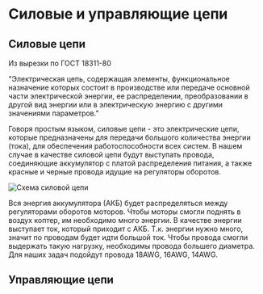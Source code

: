 Силовые и управляющие цепи
===============================

Силовые цепи
--------------------
Из вырезки по ГОСТ 18311-80

"Электрическая цепь, содержащая элементы, функциональное назначение которых состоит в производстве или передаче основной части электрической энергии,
ее распределении, преобразовании в другой вид энергии или в электрическую энергию с другими значениями параметров."

Говоря простым языком, силовые цепи - это электрические цепи, которые предназначены для передачи большого количества энергии (тока), для обеспечения работоспособности всех систем.
В нашем случае в качестве силовой цепи будут выступать провода, соединяющие аккумулятор с платой распределения питания, а также красные и черные провода идущие на регуляторы оборотов. 

![Схема силовой цепи](assets/powerConnect.jpg)

Вся энергия аккумулятора (АКБ) будет распределяться между регуляторами оборотов моторов. Чтобы моторы смогли поднять в воздух коптер, им необходимо много энергии. В качестве энергии выступает ток, который приходит с АКБ. Т.к. энергии нужно много, значит по проводам будет идти большой ток. Чтобы провода смогли выдержать такую нагрузку, необходимы  провода большего диаметра. Для наших задач подойдут провода 18AWG, 16AWG, 14AWG.




Управляющие цепи
--------------------

